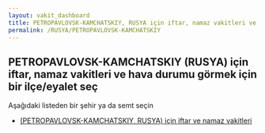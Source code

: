 ```yaml
---
layout: vakit_dashboard
title: PETROPAVLOVSK-KAMCHATSKIY, RUSYA için iftar, namaz vakitleri ve hava durumu - ilçe/eyalet seç
permalink: /RUSYA/PETROPAVLOVSK-KAMCHATSKIY
---
```


## PETROPAVLOVSK-KAMCHATSKIY (RUSYA) için iftar, namaz vakitleri ve hava durumu  görmek için bir ilçe/eyalet seç

Aşağıdaki listeden bir şehir ya da semt seçin

* [ (PETROPAVLOVSK-KAMCHATSKIY, RUSYA) için iftar ve namaz vakitleri](/RUSYA/PETROPAVLOVSK-KAMCHATSKIY/)

<script type="text/javascript">
  var GLOBAL_COUNTRY = 'RUSYA';
  var GLOBAL_CITY = 'PETROPAVLOVSK-KAMCHATSKIY';
  var GLOBAL_STATE = 'PETROPAVLOVSK-KAMCHATSKIY';
</script>
